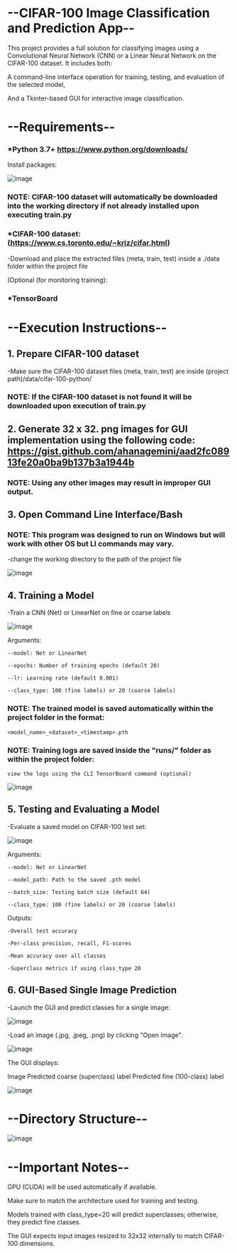 # --CIFAR-100 Image Classification and Prediction App--
This project provides a full solution for classifying images using a Convolutional Neural Network (CNN) or a Linear Neural Network on the CIFAR-100 dataset.
It includes both:

A command-line interface operation for training, testing, and evaluation of the selected model,

And a Tkinter-based GUI for interactive image classification.

# --Requirements--
### *Python 3.7+ https://www.python.org/downloads/

Install packages:

![image](https://github.com/user-attachments/assets/6d8dd32a-bb51-474e-ac5e-5e8f0395b40e)

### NOTE: CIFAR-100 dataset will automatically be downloaded into the working directory if not already installed upon executing train.py 

### *CIFAR-100 dataset:(https://www.cs.toronto.edu/~kriz/cifar.html)
  -Download and place the extracted files (meta, train, test) inside a ./data folder within the project file

(Optional (for monitoring training):

### *TensorBoard

# --Execution Instructions--
## 1. Prepare CIFAR-100 dataset
   
   -Make sure the CIFAR-100 dataset files (meta, train, test) are inside (project path)/data/cifar-100-python/

   ### NOTE: If the CIFAR-100 dataset is not found it will be downloaded upon execution of train.py

## 2. Generate 32 x 32. png images for GUI implementation using the following code: https://gist.github.com/ahanagemini/aad2fc08913fe20a0ba9b137b3a1944b

   ### NOTE: Using any other images may result in improper GUI output.
   
## 3. Open Command Line Interface/Bash
   
   ### NOTE: This program was designed to run on Windows but will work with other OS but LI commands may vary.

   -change the working directory to the path of the project file
   
   ![image](https://github.com/user-attachments/assets/718ef8d5-c952-4020-83dc-432f82c60b0e)

   
## 4. Training a Model
   
  -Train a CNN (Net) or LinearNet on fine or coarse labels
  
   
   ![image](https://github.com/user-attachments/assets/26f8a866-3dfc-4db6-9fc9-5e99631bdb0d)

  Arguments:
  
    --model: Net or LinearNet
    
    --epochs: Number of training epochs (default 20)
    
    --lr: Learning rate (default 0.001)
    
    --class_type: 100 (fine labels) or 20 (coarse labels)
    
  ### NOTE: The trained model is saved automatically within the project folder in the format:
  
    <model_name>_<dataset>_<timestamp>.pth
    
  ### NOTE: Training logs are saved inside the "runs/" folder as within the project folder:
  
    view the logs using the CLI TensorBoard command (optional)
    
  ![image](https://github.com/user-attachments/assets/08ac29f8-86a6-471e-bbbe-1e3b45616259)

## 5. Testing and Evaluating a Model
   
  -Evaluate a saved model on CIFAR-100 test set:
  
  ![image](https://github.com/user-attachments/assets/e161e665-a2ae-4b9e-bf80-f85db218855c)


   Arguments:
   
    --model: Net or LinearNet
    
    --model_path: Path to the saved .pth model
    
    --batch_size: Testing batch size (default 64)
    
    --class_type: 100 (fine labels) or 20 (coarse labels)
   
  Outputs:
  
    -Overall test accuracy
    
    -Per-class precision, recall, F1-scores
    
    -Mean accuracy over all classes
    
    -Superclass metrics if using class_type 20
    
## 6. GUI-Based Single Image Prediction
   
  -Launch the GUI and predict classes for a single image:
  
  ![image](https://github.com/user-attachments/assets/d3f9c8d3-1f32-40db-858c-507e553576fa)

  -Load an image (.jpg, .jpeg, .png) by clicking "Open Image".
  
  ![image](https://github.com/user-attachments/assets/d16d9122-d691-40ec-9627-4b7919c792a5)

  The GUI displays:
  
  Image
  Predicted coarse (superclass) label
  Predicted fine (100-class) label
  
  ![image](https://github.com/user-attachments/assets/8f3fd7e9-eeb2-4857-b83d-3b70d14cdae6)

# --Directory Structure--

![image](https://github.com/user-attachments/assets/45102f00-a5de-4244-b7fa-2c6ea19b3c36)

# --Important Notes--
GPU (CUDA) will be used automatically if available.

Make sure to match the architecture used for training and testing.

Models trained with class_type=20 will predict superclasses; otherwise, they predict fine classes.

The GUI expects input images resized to 32x32 internally to match CIFAR-100 dimensions.



